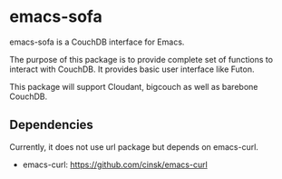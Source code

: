 emacs-sofa
=============

emacs-sofa is a CouchDB interface for Emacs.

The purpose of this package is to provide complete set of functions to interact with CouchDB.  It provides basic user interface like Futon.

This package will support Cloudant, bigcouch as well as barebone CouchDB.

Dependencies
------------

Currently, it does not use url package but depends on emacs-curl.

* emacs-curl: https://github.com/cinsk/emacs-curl


